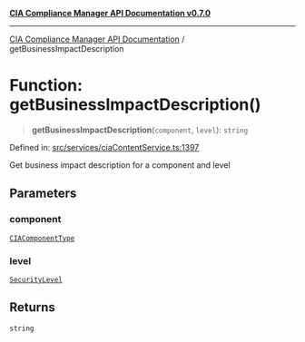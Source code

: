 [**CIA Compliance Manager API Documentation v0.7.0**](../README.md)

***

[CIA Compliance Manager API Documentation](../globals.md) / getBusinessImpactDescription

# Function: getBusinessImpactDescription()

> **getBusinessImpactDescription**(`component`, `level`): `string`

Defined in: [src/services/ciaContentService.ts:1397](https://github.com/Hack23/cia-compliance-manager/blob/main/src/services/ciaContentService.ts#L1397)

Get business impact description for a component and level

## Parameters

### component

[`CIAComponentType`](../type-aliases/CIAComponentType.md)

### level

[`SecurityLevel`](../type-aliases/SecurityLevel.md)

## Returns

`string`
